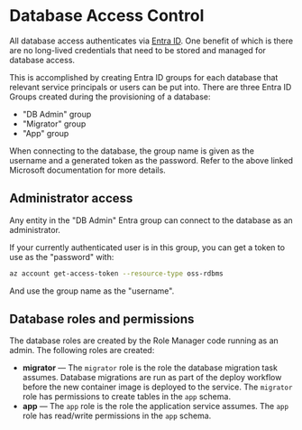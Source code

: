 # Database Access Control

All database access authenticates via [Entra
ID](https://learn.microsoft.com/en-us/azure/postgresql/flexible-server/how-to-configure-sign-in-azure-ad-authentication).
One benefit of which is there are no long-lived credentials that need to be
stored and managed for database access.

This is accomplished by creating Entra ID groups for each database that relevant
service principals or users can be put into. There are three Entra ID Groups
created during the provisioning of a database:

- "DB Admin" group
- "Migrator" group
- "App" group

When connecting to the database, the group name is given as the username and a
generated token as the password. Refer to the above linked Microsoft
documentation for more details.

## Administrator access

Any entity in the "DB Admin" Entra group can connect to the database as an
administrator.

If your currently authenticated user is in this group, you can get a token to
use as the "password" with:

```bash
az account get-access-token --resource-type oss-rdbms
```

And use the group name as the "username".

## Database roles and permissions

The database roles are created by the Role Manager code running as an admin. The
following roles are created:

* **migrator** — The `migrator` role is the role the database migration task
  assumes. Database migrations are run as part of the deploy workflow before the
  new container image is deployed to the service. The `migrator` role has
  permissions to create tables in the `app` schema.
* **app** — The `app` role is the role the application service assumes. The
  `app` role has read/write permissions in the `app` schema.
